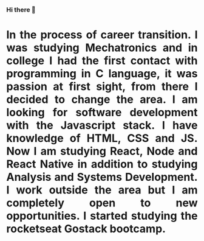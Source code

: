 ### Hi there 👋

<h1><p align="justify">
In the process of career transition. I was studying Mechatronics and in college I had the first contact with programming in C language, it was passion at first sight, from there I decided to change the area. I am looking for software development with the Javascript stack. I have knowledge of HTML, CSS and JS. Now I am studying React, Node and React Native in addition to studying Analysis and Systems Development. I work outside the area but I am completely open to new opportunities.
I started studying the rocketseat Gostack bootcamp.

</p></h1>
